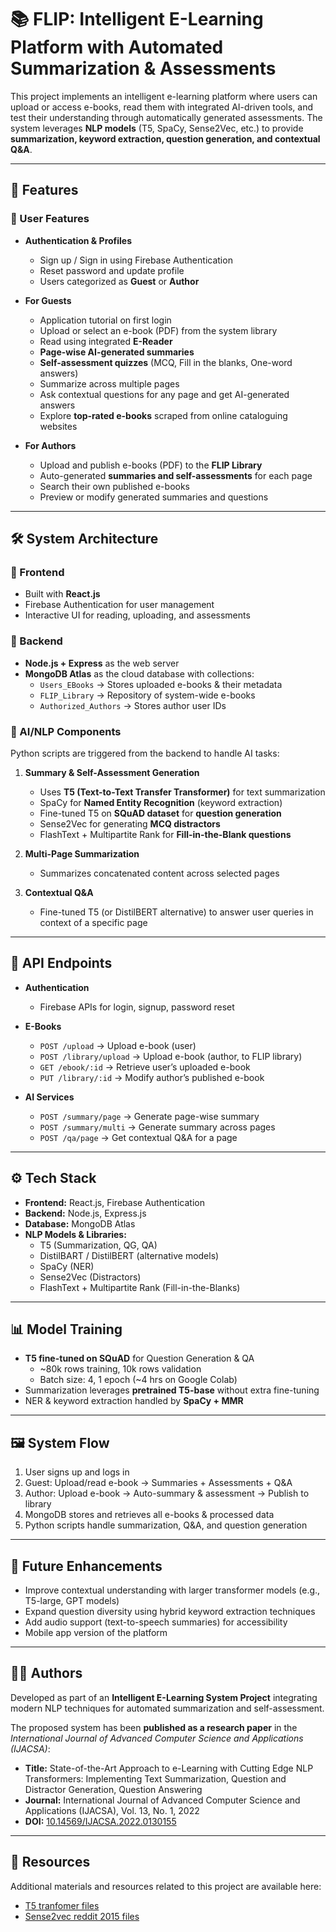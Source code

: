 # 📚 FLIP: Intelligent E-Learning Platform with Automated Summarization & Assessments

This project implements an intelligent e-learning platform where users can upload or access e-books, read them with integrated AI-driven tools, and test their understanding through automatically generated assessments. The system leverages **NLP models** (T5, SpaCy, Sense2Vec, etc.) to provide **summarization, keyword extraction, question generation, and contextual Q&A**.

---

## 🚀 Features

### 👤 User Features
- **Authentication & Profiles**  
  - Sign up / Sign in using Firebase Authentication  
  - Reset password and update profile  
  - Users categorized as **Guest** or **Author**

- **For Guests**
  - Application tutorial on first login  
  - Upload or select an e-book (PDF) from the system library  
  - Read using integrated **E-Reader**  
  - **Page-wise AI-generated summaries**  
  - **Self-assessment quizzes** (MCQ, Fill in the blanks, One-word answers)  
  - Summarize across multiple pages  
  - Ask contextual questions for any page and get AI-generated answers  
  - Explore **top-rated e-books** scraped from online cataloguing websites  

- **For Authors**
  - Upload and publish e-books (PDF) to the **FLIP Library**  
  - Auto-generated **summaries and self-assessments** for each page  
  - Search their own published e-books  
  - Preview or modify generated summaries and questions  

---

## 🛠️ System Architecture

### 🔹 Frontend
- Built with **React.js**
- Firebase Authentication for user management
- Interactive UI for reading, uploading, and assessments

### 🔹 Backend
- **Node.js + Express** as the web server
- **MongoDB Atlas** as the cloud database with collections:
  - `Users_EBooks` → Stores uploaded e-books & their metadata  
  - `FLIP_Library` → Repository of system-wide e-books  
  - `Authorized_Authors` → Stores author user IDs  

### 🔹 AI/NLP Components
Python scripts are triggered from the backend to handle AI tasks:
1. **Summary & Self-Assessment Generation**  
   - Uses **T5 (Text-to-Text Transfer Transformer)** for text summarization  
   - SpaCy for **Named Entity Recognition** (keyword extraction)  
   - Fine-tuned T5 on **SQuAD dataset** for **question generation**  
   - Sense2Vec for generating **MCQ distractors**  
   - FlashText + Multipartite Rank for **Fill-in-the-Blank questions**

2. **Multi-Page Summarization**  
   - Summarizes concatenated content across selected pages  

3. **Contextual Q&A**  
   - Fine-tuned T5 (or DistilBERT alternative) to answer user queries in context of a specific page  

---

## 📂 API Endpoints

- **Authentication**
  - Firebase APIs for login, signup, password reset  

- **E-Books**
  - `POST /upload` → Upload e-book (user)  
  - `POST /library/upload` → Upload e-book (author, to FLIP library)  
  - `GET /ebook/:id` → Retrieve user’s uploaded e-book  
  - `PUT /library/:id` → Modify author’s published e-book  

- **AI Services**
  - `POST /summary/page` → Generate page-wise summary  
  - `POST /summary/multi` → Generate summary across pages  
  - `POST /qa/page` → Get contextual Q&A for a page  

---

## ⚙️ Tech Stack

- **Frontend:** React.js, Firebase Authentication  
- **Backend:** Node.js, Express.js  
- **Database:** MongoDB Atlas  
- **NLP Models & Libraries:**  
  - T5 (Summarization, QG, QA)  
  - DistilBART / DistilBERT (alternative models)  
  - SpaCy (NER)  
  - Sense2Vec (Distractors)  
  - FlashText + Multipartite Rank (Fill-in-the-Blanks)  

---

## 📊 Model Training

- **T5 fine-tuned on SQuAD** for Question Generation & QA  
  - ~80k rows training, 10k rows validation  
  - Batch size: 4, 1 epoch (~4 hrs on Google Colab)  
- Summarization leverages **pretrained T5-base** without extra fine-tuning  
- NER & keyword extraction handled by **SpaCy + MMR**  

---

## 🖼️ System Flow
1. User signs up and logs in  
2. Guest: Upload/read e-book → Summaries + Assessments + Q&A  
3. Author: Upload e-book → Auto-summary & assessment → Publish to library  
4. MongoDB stores and retrieves all e-books & processed data  
5. Python scripts handle summarization, Q&A, and question generation  

---

## 📌 Future Enhancements
- Improve contextual understanding with larger transformer models (e.g., T5-large, GPT models)  
- Expand question diversity using hybrid keyword extraction techniques  
- Add audio support (text-to-speech summaries) for accessibility  
- Mobile app version of the platform  

---

## 👨‍💻 Authors
Developed as part of an **Intelligent E-Learning System Project** integrating modern NLP techniques for automated summarization and self-assessment.  

The proposed system has been **published as a research paper** in the *International Journal of Advanced Computer Science and Applications (IJACSA)*:

- **Title:** State-of-the-Art Approach to e-Learning with Cutting Edge NLP Transformers: Implementing Text Summarization, Question and Distractor Generation, Question Answering  
- **Journal:** International Journal of Advanced Computer Science and Applications (IJACSA), Vol. 13, No. 1, 2022  
- **DOI:** [10.14569/IJACSA.2022.0130155](https://dx.doi.org/10.14569/IJACSA.2022.0130155)  

---

## 📂 Resources
Additional materials and resources related to this project are available here:  

- [T5 tranfomer files](https://drive.google.com/drive/folders/1nu2PMSx1mVi-RDSjuRNmD9_xh9wKgnFM?usp=sharing)
- [Sense2vec reddit 2015 files](https://github.com/explosion/sense2vec/releases/download/v1.0.0/s2v_reddit_2015_md.tar.gz)  


